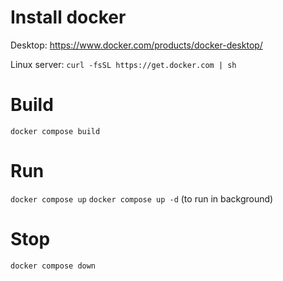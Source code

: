# Install docker

Desktop: https://www.docker.com/products/docker-desktop/

Linux server: `curl -fsSL https://get.docker.com | sh`

# Build
`docker compose build`

# Run
`docker compose up`
`docker compose up -d` (to run in background)

# Stop
`docker compose down`
